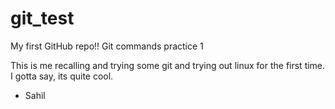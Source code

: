 # git_test
My first GitHub repo!!
Git commands practice 1

This is me recalling and trying some git and trying out linux for the first time. I gotta say, its quite cool.
 - Sahil